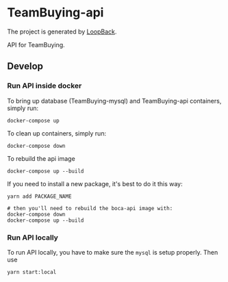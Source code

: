 # TeamBuying-api

The project is generated by [LoopBack](http://loopback.io).

API for TeamBuying.


## Develop

### Run API inside docker

To bring up database (TeamBuying-mysql) and TeamBuying-api containers, simply run:
```
docker-compose up
```

To clean up containers, simply run:
```
docker-compose down
```

To rebuild the api image
```
docker-compose up --build
```

If you need to install a new package, it's best to do it this way:
```
yarn add PACKAGE_NAME

# then you'll need to rebuild the boca-api image with:
docker-compose down
docker-compose up --build
```

### Run API locally

To run API locally, you have to make sure the `mysql` is setup properly. Then use
```
yarn start:local
```

